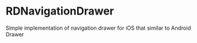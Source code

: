 # RDNavigationDrawer
Simple implementation of navigation drawer for iOS that similar to Android Drawer
